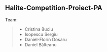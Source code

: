 ## Halite-Competition-Proiect-PA





Team:
>- Cristina Buciu
>- Isopescu Sergiu
>- Daniel-Florin Dosaru
>- Daniel Bălteanu
